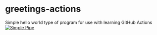 # greetings-actions
Simple hello world type of program for use with learning GitHub Actions
[![Simple Pipe](https://github.com/michaelkerry/greetings-actions/actions/workflows/simple-pipe.yml/badge.svg)](https://github.com/michaelkerry/greetings-actions/actions/workflows/simple-pipe.yml)
